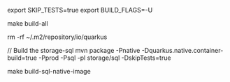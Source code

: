 export SKIP_TESTS=true
export BUILD_FLAGS=-U

make build-all

rm -rf ~/.m2/repository/io/quarkus

// Build the storage-sql
mvn package -Pnative -Dquarkus.native.container-build=true -Pprod -Psql -pl storage/sql -DskipTests=true

make build-sql-native-image
